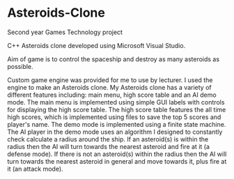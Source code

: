 # Asteroids-Clone
Second year Games Technology project

C++ Asteroids clone developed using Microsoft Visual Studio.

Aim of game is to control the spaceship and destroy as many asteroids as possible. 

Custom game engine was provided for me to use by lecturer. I used the engine to make an Asteroids clone.
My Asteroids clone has a variety of different features including: main menu, high score table and an AI demo mode.
The main menu is implemented using simple GUI labels with controls for displaying the high score table.
The high score table features the all time high scores, which is implemented using files to save the top 5 scores and player's name.
The demo mode is implemented using a finite state machine. The AI player in the demo mode uses an algorithm I designed to constantly
check calculate a radius around the ship. If an asteroid(s) is within the radius then the AI will turn towards the nearest asteroid
and fire at it (a defense mode). If there is not an asteroid(s) within the radius then the AI will turn towards the nearest asteroid
in general and move towards it, plus fire at it (an attack mode).
